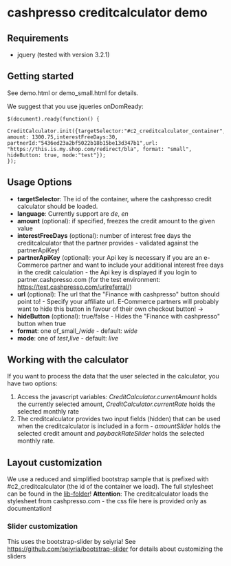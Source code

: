 # cashpresso creditcalculator demo

## Requirements

* jquery (tested with version 3.2.1)

## Getting started

See demo.html or demo_small.html for details.

We suggest that you use jqueries onDomReady:
~~~~
$(document).ready(function() {
  CreditCalculator.init({targetSelector:"#c2_creditcalculator_container",language:"de", amount: 1300.75,interestFreeDays:30, partnerId:"5436ed23a2bf5022b18b15be13d347b1",url: "https://this.is.my.shop.com/redirect/bla", format: "small", hideButton: true, mode:"test"});
});
~~~~

## Usage Options

* **targetSelector**: The id of the container, where the cashpresso credit calculator should be loaded.
* **language**: Currently support are _de_, _en_
* **amount** (optional): if specified, freezes the credit amount to the given value
* **interestFreeDays** (optional): number of interest free days the creditcalculator that the partner provides - validated against the partnerApiKey!
* **partnerApiKey** (optional): your Api key is necessary if you are an e-Commerce partner and want to include your additional interest free days in the credit calculation - the Api key is displayed if you login to partner.cashpresso.com (for the test environment: https://test.cashpresso.com/urlreferral/)
* **url** (optional): The url that the "Finance with cashpresso" button should point to! - Specify your affiliate url. E-Commerce partners will probably want to hide this button in favour of their own checkout button! ->
* **hideButton** (optional): true/false - Hides the "Finance with cashpresso" button when true
* **format**: one of_small_/_wide_ - default: _wide_
* **mode**: one of _test_,_live_ - default: _live_

## Working with the calculator
If you want to process the data that the user selected in the calculator, you have two options:
1. Access the javascript variables:  _CreditCalculator.currentAmount_ holds the currently selected amount, _CreditCalculator.currentRate_ holds the selected monthly rate
2. The creditcalculator provides two input fields (hidden) that can be used when the creditcalculator is included in a form  - _amountSlider_ holds the selected credit amount and _paybackRateSlider_ holds the selected monthly rate.

## Layout customization
We use a reduced and simplified bootstrap sample that is prefixed with #c2_creditcalculator (the id of the container we load). The full stylesheet can be found in the [lib-folder](./lib/cashpresso-styles.css)!
**Attention**: The creditcalculator loads the stylesheet from cashpresso.com - the css file here is provided only as   documentation!

### Slider customization
This uses the bootstrap-slider by seiyria!
See https://github.com/seiyria/bootstrap-slider for details about customizing the sliders
